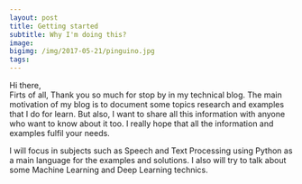 ```yaml
---
layout: post
title: Getting started
subtitle: Why I'm doing this?
image: 
bigimg: /img/2017-05-21/pinguino.jpg
tags: 
---
```


Hi there,  
Firts of all, Thank you so much for stop by in my technical blog.
The main motivation of my blog is to document some topics research and examples that I do for learn.
But also, I want to share all this information with anyone who want to know about it too.
I really hope that all the information and examples fulfil your needs.


I will focus in subjects such as Speech and Text Processing using Python as a main language for the examples and solutions.
I also will try to talk about some Machine Learning and Deep Learning technics.


